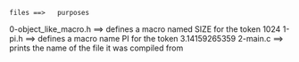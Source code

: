 	files ==>	purposes
0-object_like_macro.h	==>	defines a macro named SIZE for the token 1024
1-pi.h			==>	defines a macro name PI for the token 3.14159265359
2-main.c		==>	prints the name of the file it was compiled from
